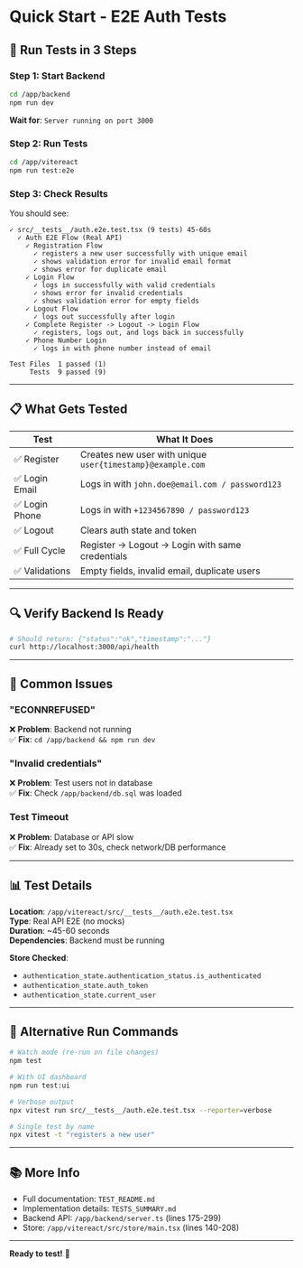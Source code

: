 # Quick Start - E2E Auth Tests

## 🚀 Run Tests in 3 Steps

### Step 1: Start Backend
```bash
cd /app/backend
npm run dev
```
**Wait for**: `Server running on port 3000`

### Step 2: Run Tests
```bash
cd /app/vitereact
npm run test:e2e
```

### Step 3: Check Results
You should see:
```
✓ src/__tests__/auth.e2e.test.tsx (9 tests) 45-60s
  ✓ Auth E2E Flow (Real API)
    ✓ Registration Flow
      ✓ registers a new user successfully with unique email
      ✓ shows validation error for invalid email format
      ✓ shows error for duplicate email
    ✓ Login Flow
      ✓ logs in successfully with valid credentials
      ✓ shows error for invalid credentials
      ✓ shows validation error for empty fields
    ✓ Logout Flow
      ✓ logs out successfully after login
    ✓ Complete Register -> Logout -> Login Flow
      ✓ registers, logs out, and logs back in successfully
    ✓ Phone Number Login
      ✓ logs in with phone number instead of email

Test Files  1 passed (1)
     Tests  9 passed (9)
```

---

## 📋 What Gets Tested

| Test | What It Does |
|------|--------------|
| ✅ Register | Creates new user with unique `user{timestamp}@example.com` |
| ✅ Login Email | Logs in with `john.doe@email.com / password123` |
| ✅ Login Phone | Logs in with `+1234567890 / password123` |
| ✅ Logout | Clears auth state and token |
| ✅ Full Cycle | Register → Logout → Login with same credentials |
| ✅ Validations | Empty fields, invalid email, duplicate users |

---

## 🔍 Verify Backend Is Ready

```bash
# Should return: {"status":"ok","timestamp":"..."}
curl http://localhost:3000/api/health
```

---

## 🐛 Common Issues

### "ECONNREFUSED"
❌ **Problem**: Backend not running  
✅ **Fix**: `cd /app/backend && npm run dev`

### "Invalid credentials"
❌ **Problem**: Test users not in database  
✅ **Fix**: Check `/app/backend/db.sql` was loaded

### Test Timeout
❌ **Problem**: Database or API slow  
✅ **Fix**: Already set to 30s, check network/DB performance

---

## 📊 Test Details

**Location**: `/app/vitereact/src/__tests__/auth.e2e.test.tsx`  
**Type**: Real API E2E (no mocks)  
**Duration**: ~45-60 seconds  
**Dependencies**: Backend must be running  

**Store Checked**: 
- `authentication_state.authentication_status.is_authenticated`
- `authentication_state.auth_token`
- `authentication_state.current_user`

---

## 🎯 Alternative Run Commands

```bash
# Watch mode (re-run on file changes)
npm test

# With UI dashboard
npm run test:ui

# Verbose output
npx vitest run src/__tests__/auth.e2e.test.tsx --reporter=verbose

# Single test by name
npx vitest -t "registers a new user"
```

---

## 📚 More Info

- Full documentation: `TEST_README.md`
- Implementation details: `TESTS_SUMMARY.md`
- Backend API: `/app/backend/server.ts` (lines 175-299)
- Store: `/app/vitereact/src/store/main.tsx` (lines 140-208)

---

**Ready to test!** 🎉
